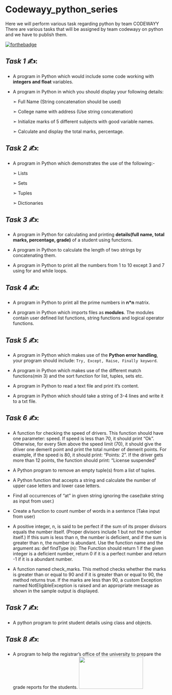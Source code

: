 # Codewayy_python_series
Here we will perform various task regarding python by  team CODEWAYY
There are various tasks that will be assigned by team codewayy on python and we have to publish them.

[![forthebadge](https://forthebadge.com/images/badges/made-with-python.svg)](https://github.com/muditgupta68/Codewayy_python_series)

## *Task 1* ✍:

- A program in Python which would include some code working with **integers and float** variables.

- A program in Python in which you should display your following details: 

    ➣ Full Name (String concatenation should be used) 

    ➣ College name with address (Use string concatenation) 

    ➣ Initialize marks of 5 different subjects with good variable names. 

    ➣ Calculate and display the total marks, percentage.

## *Task 2* ✍:

- A program in Python which demonstrates the use of the following:- 

   ➣ Lists 

   ➣ Sets

   ➣ Tuples

   ➣ Dictionaries

## *Task 3* ✍:

- A program in Python for calculating and printing **details(full name, total marks, percentage, grade)** of a student using functions.

- A program in Python to calculate the length of two strings by concatenating them.

- A program in Python to print all the numbers from 1 to 10 except 3 and 7 using for and while loops.

## *Task 4* ✍:

- A program in Python to print all the prime numbers in **n*n** matrix.

- A program in Python which imports files as **modules**. The modules contain user defined list functions, string functions and logical operator functions.

## *Task 5* ✍:

- A program in Python which makes use of the **Python error handling**, your program should include: ```Try, Except, Raise, Finally keyword```.

- A program in Python which makes use of the different match functions(min 3) and the sort function for list, tuples, sets etc.

- A program in Python to read a text file and print it’s content.

- A program in Python which should take a string of 3-4 lines and write it to a txt file.

## *Task 6* ✍:

- A function for checking the speed of drivers. This function should have one parameter: speed. If speed is less than 70, it should print “Ok”. Otherwise, for every 5km above the speed limit (70), it should give the driver one demerit point and print the total number of demerit points. For example, if the speed is 80, it should print: “Points: 2”. If the driver gets more than 12 points, the function should print: “License suspended”

- A Python program to remove an empty tuple(s) from a list of tuples. 

- A Python function that accepts a string and calculate the number of upper case letters and lower case letters.

- Find all occurrences of “at” in given string ignoring the case(take string as input from user.)

- Create a function to count number of words in a sentence (Take input from user)

- A positive integer, n, is said to be perfect if the sum of its proper divisors equals the number itself. (Proper divisors include 1 but not the number itself.) If this sum is less than n, the number is deficient, and if the sum is greater than n, the number is abundant. Use the function name and the argument as: def findType (n): The Function should return 1 if the given integer is a deficient number, return 0 if it is a perfect number and return -1 if it is a abundant number.

- A function named check_marks. This method checks whether the marks is greater than or equal to 90 and if it is greater than or equal to 90, the method returns true. If the marks are less than 90, a custom Exception named NotEligibleException is raised and an appropriate message as shown in the sample output is displayed.

## *Task 7* ✍:

- A python program to print student details using class and objects.

## *Task 8* ✍:

- A program to help the registrar’s office of the university to prepare the grade reports for the students.
[<img src="https://i.pinimg.com/originals/1e/9e/7f/1e9e7ff2e90ba63e9dc763b567418c4a.jpg" width= "200px" height= "100px">](Python_Task8)
